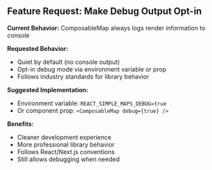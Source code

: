 ## Feature Request: Make Debug Output Opt-in

**Current Behavior:**
ComposableMap always logs render information to console

**Requested Behavior:**

- Quiet by default (no console output)
- Opt-in debug mode via environment variable or prop
- Follows industry standards for library behavior

**Suggested Implementation:**

- Environment variable: `REACT_SIMPLE_MAPS_DEBUG=true`
- Or component prop: `<ComposableMap debug={true} />`

**Benefits:**

- Cleaner development experience
- More professional library behavior
- Follows React/Next.js conventions
- Still allows debugging when needed
